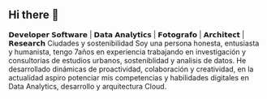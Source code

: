 ## Hi there 👋
𝗗𝗲𝘃𝗲𝗹𝗼𝗽𝗲𝗿 𝗦𝗼𝗳𝘁𝘄𝗮𝗿𝗲 | 𝗗𝗮𝘁𝗮 𝗔𝗻𝗮𝗹𝘆𝘁𝗶𝗰𝘀 | 𝗙𝗼𝘁𝗼𝗴𝗿𝗮𝗳𝗼 | 𝗔𝗿𝗰𝗵𝗶𝘁𝗲𝗰𝘁 | 𝗥𝗲𝘀𝗲𝗮𝗿𝗰𝗵 Ciudades y sostenibilidad
Soy una persona honesta, entusiasta y humanista, tengo 7años en experiencia trabajando en
investigación y consultorias de estudios urbanos, sosteniblidad y analisis de datos. He desarrollado
dinámicas de proactividad, colaboración y creatividad, en la actualidad aspiro potenciar mis
competencias y habilidades digitales en Data Analytics, desarrollo y arquitectura Cloud. 

<!--
**shuberth79/shuberth79** is a ✨ _special_ ✨ repository because its `README.md` (this file) appears on your GitHub profile.

Here are some ideas to get you started:

- 🔭 I’m currently working on ...
- 🌱 I’m currently learning ...
- 👯 I’m looking to collaborate on ...
- 🤔 I’m looking for help with ...
- 💬 Ask me about ...
- 📫 How to reach me: ...
- 😄 Pronouns: ...
- ⚡ Fun fact: ...
-->
